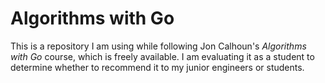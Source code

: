 # Algorithms with Go

This is a repository I am using while following Jon Calhoun's *Algorithms with Go* course, which is freely available. I am evaluating it as a student to determine whether to recommend it to my junior engineers or students.
